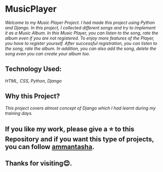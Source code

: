 # MusicPlayer


*Welcome to my Music Player Project. I had made this project using Python and Django. In this project, I collected different songs and try to implement it as a Music Album. In this Music Player, you can listen to the song, rate the album even if you are not registered. To enjoy more features of the Player, you have to register yourself. After successful registration, you can listen to the song, rate the album. In addition, you can also add the song, delete the song even you can create your album too.*

## Technology Used: 
*HTML, CSS, Python, Django*

## Why this Project?

*This project covers almost concept of Django which I had learnt during my training days.*

## If you like my work, please give a ⭐ to this Repository and if you want this type of projects, you can follow [ammantasha](https://github.com/ammantasha). 
 
## Thanks for visiting😊.
